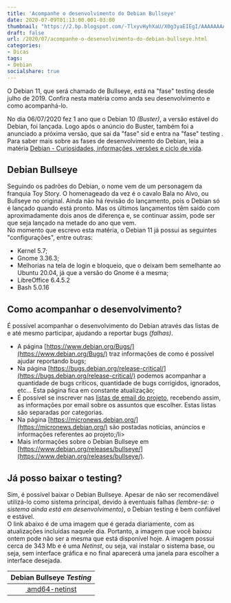 ```yaml
---
title: 'Acompanhe o desenvolvimento do Debian Bullseye'
date: 2020-07-09T01:13:00.001-03:00
thumbnail: "https://2.bp.blogspot.com/-TlxyvHyhXaU/X0g3yaEIEgI/AAAAAAAAP2U/PTTocMzjgPksMTbYdxsDku9Umx6xCEYHACNcBGAsYHQ/s1600/DebianBullseye.png"
draft: false
url: /2020/07/acompanhe-o-desenvolvimento-do-debian-bullseye.html
categories:
- Dicas
tags: 
- Debian
socialshare: true
---
```


O Debian 11, que será chamado de Bullseye, está na "fase" testing desde julho de 2019. Confira nesta matéria como anda seu desenvolvimento e como acompanhá-lo.

<!--more-->

No dia 06/07/2020 fez 1 ano que o Debian 10 _(Buster)_, a versão estável do Debian, foi lançada. Logo após o anúncio do Buster, também foi a anunciado a próxima versão, que sai da "fase" sid e entra na "fase" testing . Para saber mais sobre as fases de desenvolvimento do Debian, leia a matéria [Debian - Curiosidades, informações, versões e ciclo de vida](https://info.wsouza.com.br/2019/07/debian-curiosidades-informacoes-suas-versoes-e-ciclo-de-vida.html).  
  

## Debian Bullseye

Seguindo os padrões do Debian, o nome vem de um personagem da franquia Toy Story. O homenageado da vez é o cavalo Bala no Alvo, ou Bullseye no original. Ainda não há ŕevisão do lançamento, pois o Debian só é lançado quando está pronto. Mas os últimos lançamentos têm saído com aproximadamente dois anos de diferença e, se continuar assim, pode ser que seja lançado na metade do ano que vem.  
No momento que escrevo esta matéria, o Debian 11 já possui as seguintes "configurações", entre outras:  

*   Kernel 5.7;
*   Gnome 3.36.3;
*   Melhorias na tela de login e bloqueio, que o deixam bem semelhante ao Ubuntu 20.04, já que a versão do Gnome é a mesma;
*   LibreOffice 6.4.5.2
*   Bash 5.0.16

## Como acompanhar o desenvolvimento?

É possível acompanhar o desenvolvimento do Debian através das listas de e até mesmo participar, ajudando a reportar bugs _(falhas)_.  

*   A página [https://www.debian.org/Bugs/](https://www.debian.org/Bugs/) traz informações de como é possível ajudar reportando bugs;
*   Na página [https://bugs.debian.org/release-critical/](https://bugs.debian.org/release-critical/) podemos acompanhar a quantidade de bugs críticos, quantidade de bugs corrigidos, ignorados, etc... Esta página fica em constante atualização;
*   É possível se inscrever nas [listas de email do projeto](https://www.debian.org/MailingLists/subscribe.pt.html), recebendo assim, as informações por email sobre os assuntos que escolher. Estas listas são separadas por categorias.
*   Na página [https://micronews.debian.org/](https://micronews.debian.org/) são postadas notícias, anúncios e informações referentes ao projeto;/li>
*   Mais informações sobre o Debian Bullseye em [https://www.debian.org/releases/bullseye/](https://www.debian.org/releases/bullseye/).

## Já posso baixar o testing?

  
Sim, é possível baixar o Debian Bullseye. Apesar de não ser recomendável utilizá-lo como sistema principal, devido à eventuais falhas _(lembre-se: o sistema ainda está em desenvolvimento)_, o Debian testing é bem confiável e estável.  
O link abaixo é de uma imagem que é gerada diariamente, com as atualizações incluídas naquele dia. Portanto, a imagem que você baixou ontem pode não ser a mesma que está disponível hoje. A imagem possui cerca de 343 Mb e é uma _Netinst_, ou seja, vai instalar o sistema base, ou seja, sem interface gráfica e no final aparecerá uma janela para escolher a interface desejada.  
  

 |Debian Bullseye _Testing_
 |:-:
 |[ amd64-netinst](https://cdimage.debian.org/cdimage/daily-builds/daily/arch-latest/amd64/iso-cd/debian-testing-amd64-netinst.iso)
